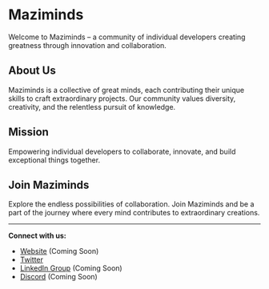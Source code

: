 # Maziminds

Welcome to Maziminds – a community of individual developers creating greatness through innovation and collaboration.

## About Us

Maziminds is a collective of great minds, each contributing their unique skills to craft extraordinary projects. Our community values diversity, creativity, and the relentless pursuit of knowledge.

## Mission

Empowering individual developers to collaborate, innovate, and build exceptional things together.

## Join Maziminds

Explore the endless possibilities of collaboration. Join Maziminds and be a part of the journey where every mind contributes to extraordinary creations.

---

**Connect with us:**

- [Website](#) (Coming Soon)
- [Twitter](#)
- [LinkedIn Group](#) (Coming Soon)
- [Discord](#) (Coming Soon)

